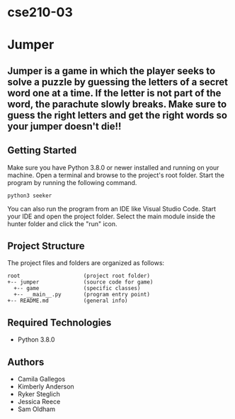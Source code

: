 # cse210-03
# Jumper
Jumper is a game in which the player seeks to solve a puzzle by guessing the letters of a secret word one at a time.
If the letter is not part of the word, the parachute slowly breaks. Make sure to guess the right letters and get the right words so your jumper doesn't die!!
---
## Getting Started
Make sure you have Python 3.8.0 or newer installed and running on your machine. Open a terminal and browse to the project's root folder. Start the program by running the following command.
```
python3 seeker
```
You can also run the program from an IDE like Visual Studio Code. Start your IDE and open the project folder. Select the main module inside the hunter folder and click the "run" icon.
## Project Structure
The project files and folders are organized as follows:
```
root                    (project root folder)
+-- jumper              (source code for game)
  +-- game              (specific classes)
  +-- __main__.py       (program entry point)
+-- README.md           (general info)
```
## Required Technologies
- Python 3.8.0
## Authors
- Camila Gallegos
- Kimberly Anderson
- Ryker Steglich
- Jessica Reece
- Sam Oldham
